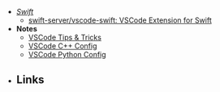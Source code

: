 - *[Swift](../Swift.md)*
	- [swift-server/vscode-swift: VSCode Extension for Swift](https://github.com/swift-server/vscode-swift)
- **Notes**
	- [VSCode Tips & Tricks](../Tools/VSCode/VSCode%20Tips%20&%20Tricks.md)
	- [VSCode C++ Config](../Tools/VSCode/VSCode%20C++%20Config.md)
	- [VSCode Python Config](../Tools/VSCode/VSCode%20Python%20Config.md)
- **Links**
	- 